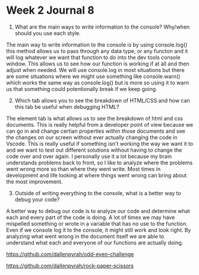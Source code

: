 # Week 2 Journal 8
1. What are the main ways to write information to the console? Why/when should you use each style.

The main way to write information to the console is by using console.log() this method allows us to pass through any data type, or any functon and it will log whatever we want that function to do into the dev tools console window. This allows us to see how our function is working if at all and then adjust when needed. We will use console.log in most situations but there are some situations where we might use something like console.warn() which works the same way as console.log() but is more so using it to warn us that something could potentionally break if we keep going. 

2. Which tab allows you to see the breakdown of HTML/CSS and how can this tab be useful when debugging HTML?

The element tab is what allows us to see the breakdown of html and css documents. This is really helpful from a developer point of view because we can go in and change certian properties within those documents and see the changes on our screen without ever actually changing the code in Vscode. This is really useful if something isn't working the way we want it to and we want to test out different solutions without having to change the code over and over again. I personally use it a lot because my brain understands problems back to front, so I like to analyze where the problems went wrong more so than where they went write. Most times in development and life looking at where things went wrong can bring about the most improvement. 

3. Outside of writing everything to the console, what is a better way to debug your code?

A better way to debug our code is to analyze our code and determine what each and every part of the code is doing. A lot of times we may have mispelled something or wrote in a variable that has no use to the function. Even if we console log it to the console, it might still work and look right. By analyzing what went wrong in the document itself we are able to understand what each and everyone of our functions are actually doing. 

https://github.com/dallenpyrah/odd-even-challenge

https://github.com/dallenpyrah/rock-paper-scissors